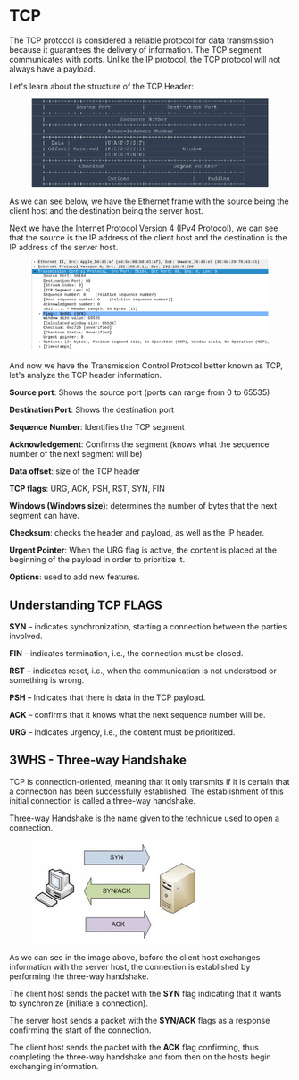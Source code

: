 # TCP

The TCP protocol is considered a reliable protocol for data transmission because it guarantees the delivery of information. The TCP segment communicates with ports. Unlike the IP protocol, the TCP protocol will not always have a payload.

Let's learn about the structure of the TCP Header:

<figure><img src="../.gitbook/assets/tcp-1.png" alt=""><figcaption></figcaption></figure>

As we can see below, we have the Ethernet frame with the source being the client host and the destination being the server host.

Next we have the Internet Protocol Version 4 (IPv4 Protocol), we can see that the source is the IP address of the client host and the destination is the IP address of the server host.

<figure><img src="../.gitbook/assets/tcp-2.png" alt=""><figcaption></figcaption></figure>

And now we have the Transmission Control Protocol better known as TCP, let's analyze the TCP header information.

**Source port**: Shows the source port (ports can range from 0 to 65535)

**Destination Port**: Shows the destination port

**Sequence Number**: Identifies the TCP segment

**Acknowledgement**: Confirms the segment (knows what the sequence number of the next segment will be)

**Data offset**: size of the TCP header

**TCP flags**: URG, ACK, PSH, RST, SYN, FIN

**Windows (Windows size)**: determines the number of bytes that the next segment can have.

**Checksum**: checks the header and payload, as well as the IP header.

**Urgent Pointer**: When the URG flag is active, the content is placed at the beginning of the payload in order to prioritize it.

**Options**: used to add new features.

## Understanding TCP FLAGS

**SYN** – indicates synchronization, starting a connection between the parties involved.

**FIN** – indicates termination, i.e., the connection must be closed.

**RST** – indicates reset, i.e., when the communication is not understood or something is wrong.

**PSH** – Indicates that there is data in the TCP payload.

**ACK** – confirms that it knows what the next sequence number will be.

**URG** – Indicates urgency, i.e., the content must be prioritized.

## 3WHS - Three-way Handshake

TCP is connection-oriented, meaning that it only transmits if it is certain that a connection has been successfully established. The establishment of this initial connection is called a three-way handshake.

Three-way Handshake is the name given to the technique used to open a connection.

<figure><img src="../.gitbook/assets/3whs.jpeg" alt=""><figcaption></figcaption></figure>

As we can see in the image above, before the client host exchanges information with the server host, the connection is established by performing the three-way handshake.

The client host sends the packet with the **SYN** flag indicating that it wants to synchronize (initiate a connection).

The server host sends a packet with the **SYN/ACK** flags as a response confirming the start of the connection.

The client host sends the packet with the **ACK** flag confirming, thus completing the three-way handshake and from then on the hosts begin exchanging information.
